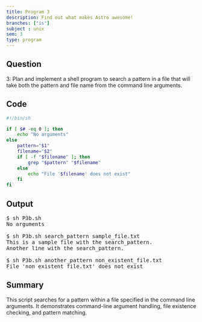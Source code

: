 ```yaml
---
title: Program 3
description: Find out what makes Astro awesome!
branches: ["is"]
subject : unix
sem: 3
type: program
---
```



## Question
3: Plan and implement a shell program to search a pattern in a file that will take both the pattern and file name from the command line arguments.

## Code
```bash
#!/bin/sh

if [ $# -eq 0 ]; then
    echo "No arguments"
else
    pattern="$1"
    filename="$2"
    if [ -f "$filename" ]; then
        grep "$pattern" "$filename"
    else
        echo "File '$filename' does not exist"
    fi
fi
```

## Output
<pre>
$ sh P3b.sh
No arguments

$ sh P3b.sh search_pattern sample_file.txt
This is a sample file with the search_pattern.
Another line with the search_pattern.

$ sh P3b.sh another_pattern non_existent_file.txt
File 'non_existent_file.txt' does not exist
</pre>

## Summary
This script searches for a pattern within a file specified in the command line arguments. It demonstrates command-line argument handling, file existence checking, and pattern matching.